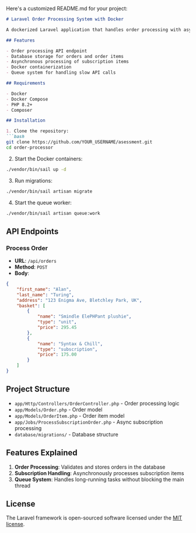 Here's a customized README.md for your project:

```markdown
# Laravel Order Processing System with Docker

A dockerized Laravel application that handles order processing with asynchronous subscription handling.

## Features

- Order processing API endpoint
- Database storage for orders and order items
- Asynchronous processing of subscription items
- Docker containerization
- Queue system for handling slow API calls

## Requirements

- Docker
- Docker Compose
- PHP 8.2+
- Composer

## Installation

1. Clone the repository:
```bash
git clone https://github.com/YOUR_USERNAME/asessment.git
cd order-processor
```

2. Start the Docker containers:
```bash
./vendor/bin/sail up -d
```

3. Run migrations:
```bash
./vendor/bin/sail artisan migrate
```

4. Start the queue worker:
```bash
./vendor/bin/sail artisan queue:work
```

## API Endpoints

### Process Order
- **URL**: `/api/orders`
- **Method**: `POST`
- **Body**:
```json
{
    "first_name": "Alan",
    "last_name": "Turing",
    "address": "123 Enigma Ave, Bletchley Park, UK",
    "basket": [
        {
            "name": "Smindle ElePHPant plushie",
            "type": "unit",
            "price": 295.45
        },
        {
            "name": "Syntax & Chill",
            "type": "subscription",
            "price": 175.00
        }
    ]
}
```

## Project Structure

- `app/Http/Controllers/OrderController.php` - Order processing logic
- `app/Models/Order.php` - Order model
- `app/Models/OrderItem.php` - Order item model
- `app/Jobs/ProcessSubscriptionOrder.php` - Async subscription processing
- `database/migrations/` - Database structure

## Features Explained

1. **Order Processing**: Validates and stores orders in the database
2. **Subscription Handling**: Asynchronously processes subscription items
3. **Queue System**: Handles long-running tasks without blocking the main thread

## License

The Laravel framework is open-sourced software licensed under the [MIT license](https://opensource.org/licenses/MIT).
```
